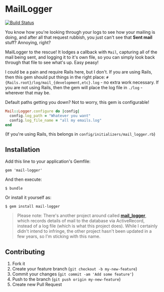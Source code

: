 # MailLogger

[![Build Status](https://travis-ci.org/joshmcarthur/mail-logger.png?branch=master)](https://travis-ci.org/joshmcarthur/mail-logger)



You know how you're looking through your logs to see how your mailing is doing, and after all that request rubbish, you just can't see that **Sent mail** stuff? Annoying, right?

MailLogger to the rescue! It lodges a callback with `Mail`, capturing all of the mail being sent, and logging it to it's own file, so you can simply look back through that file to see what's up. Easy peasy!

I could be a pain and require Rails here, but I don't. If you are using Rails, then this gem should put things in the right place: `#{Rails.root}/log/mail_{development,etc}.log` - no extra work necessary. If you are not using Rails, then the gem will place the log file in `./log` - wherever that may be.

Default paths getting you down? Not to worry, this gem is configurable!

``` ruby
Mail::Logger.configure do |config|
  config.log_path = "Whatever you want"
  config.log_file_name = "all my emails.log"
end
```

(If you're using Rails, this belongs in `config/initializers/mail_logger.rb`)

## Installation

Add this line to your application's Gemfile:

    gem 'mail-logger'

And then execute:

    $ bundle

Or install it yourself as:

    $ gem install mail-logger
    

> Please note: There's another project around called [**mail_logger**](https://rubygems.org/gems/mail_logger), which records details of mail to the database via ActiveRecord, instead of a log file (which is what this project does). While I certainly didn't intend to infringe, the other project hasn't been updated in a few years, so I'm sticking with this name.
    
   

## Contributing

1. Fork it
2. Create your feature branch (`git checkout -b my-new-feature`)
3. Commit your changes (`git commit -am 'Add some feature'`)
4. Push to the branch (`git push origin my-new-feature`)
5. Create new Pull Request
